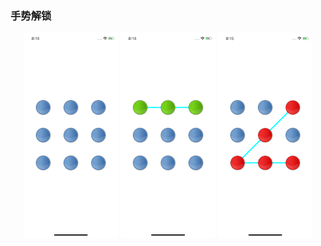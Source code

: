 
### 手势解锁

<div align=center>
  <img src="./Screenshot/Screen%20Shot1.png" width="30%">
  <img src="./Screenshot/Screen%20Shot2.png" width="30%">
  <img src="./Screenshot/Screen%20Shot3.png" width="30%">
</div>

